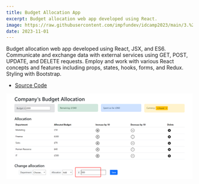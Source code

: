 ```yaml
---
title: Budget Allocation App
excerpt: Budget allocation web app developed using React.
image: https://raw.githubusercontent.com/impfundev/idcamp2023/main/3.%20Dasar%20Frontend%20Web/IDCamp2023-2.png
date: 2023-11-01
---
```


Budget allocation web app developed using React, JSX, and ES6. Communicate and exchange data with external services using GET, POST, UPDATE, and DELETE requests. Employ and work with various React concepts and features including props, states, hooks, forms, and Redux. Styling with Bootstrap.

- [Source Code](https://github.com/impfundev/Budget-Allocation-App)

![Screenshoot-2](https://raw.githubusercontent.com/impfundev/Budget-Allocation-App/main/public/budget_allocation.png)
